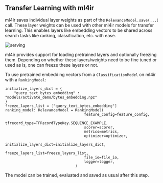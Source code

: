 ## Transfer Learning with ml4ir

ml4ir saves individual layer weights as part of the `RelevanceModel.save(...)` call. These layer weights can be used with other ml4ir models for transfer learning. This enables layers like embedding vectors to be shared across search tasks like ranking, classification, etc. with ease.

![serving](/_static/ml4ir_savedmodel.png)

ml4ir provides support for loading pretrained layers and optionally freezing them. Depending on whether these layers/weights need to be fine tuned or used as is, one can freeze these layers or not.

To use pretrained embedding vectors from a `ClassificationModel` on ml4ir with a `RankingModel`:
```
initialize_layers_dict = {
    "query_text_bytes_embedding" : "models/activate_demo/bytes_embedding.npz"
}
freeze_layers_list = ["query_text_bytes_embedding"]
ranking_model: RelevanceModel = RankingModel(
                                    feature_config=feature_config,
                                    tfrecord_type=TFRecordTypeKey.SEQUENCE_EXAMPLE,
                                    scorer=scorer,
                                    metrics=metrics,
                                    optimizer=optimizer,
                                    initialize_layers_dict=initialize_layers_dict,
                                    freeze_layers_list=freeze_layers_list,
                                    file_io=file_io,
                                    logger=logger,
                                )
```

The model can be trained, evaluated and saved as usual after this step.